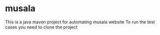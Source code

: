 # musala
This is a java maven project for automating musala website
To run the test cases you need to clone the project 
